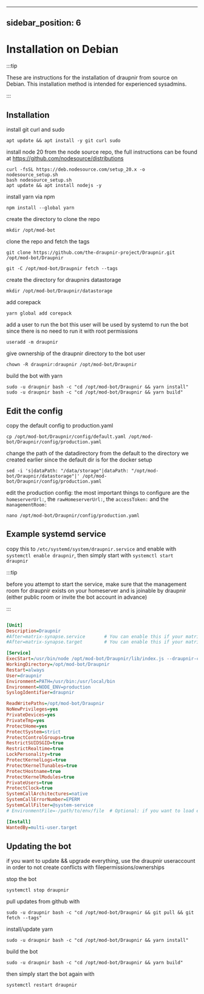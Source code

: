 <!-- cspell:ignore SUIDSGID, EPERM, tunables -->
---
sidebar_position: 6
---



# Installation on Debian

:::tip

These are instructions for the installation of draupnir from source on Debian.
This installation method is intended for experienced sysadmins.

:::

## Installation
install git curl and sudo
```shell
apt update && apt install -y git curl sudo
```
install node 20 from the node source repo, the full instructions can be found at https://github.com/nodesource/distributions
```shell
curl -fsSL https://deb.nodesource.com/setup_20.x -o nodesource_setup.sh
bash nodesource_setup.sh
apt update && apt install nodejs -y
```
install yarn via npm
```shell
npm install --global yarn
```
create the directory to clone the repo
```shell
mkdir /opt/mod-bot
```
clone the repo and fetch the tags
```shell
git clone https://github.com/the-draupnir-project/Draupnir.git /opt/mod-bot/Draupnir
```
```shell
git -C /opt/mod-bot/Draupnir fetch --tags
```
create the directory for draupnirs datastorage
```shell
mkdir /opt/mod-bot/Draupnir/datastorage
```
add corepack
```shell
yarn global add corepack
```
add a user to run the bot
this user will be used by systemd to run the bot since there is no need to run it with root permissions
```shell
useradd -m draupnir
```
give ownership of the draupnir directory to the bot user
```shell
chown -R draupnir:draupnir /opt/mod-bot/Draupnir
```
build the bot with yarn
```shell
sudo -u draupnir bash -c "cd /opt/mod-bot/Draupnir && yarn install"
sudo -u draupnir bash -c "cd /opt/mod-bot/Draupnir && yarn build"
```
## Edit the config
copy the default config to production.yaml
```shell
cp /opt/mod-bot/Draupnir/config/default.yaml /opt/mod-bot/Draupnir/config/production.yaml
```
change the path of the datadirectory from the default to the directory we created earlier since the default dir is for the docker setup
```shell
sed -i 's|dataPath: "/data/storage"|dataPath: "/opt/mod-bot/Draupnir/datastorage"|' /opt/mod-bot/Draupnir/config/production.yaml
```
edit the production config:
the most important things to configure are the `homeserverUrl:`, the `rawHomeserverUrl:`, the `accessToken:` and the `managementRoom:`
```shell
nano /opt/mod-bot/Draupnir/config/production.yaml
```

## Example systemd service
copy this to `/etc/systemd/system/draupnir.service` and enable with `systemctl enable draupnir`, then simply start with `systemctl start draupnir`

:::tip

before you attempt to start the service, make sure that the management room for draupnir exists on your homeserver and is joinable by draupnir (either public room or invite the bot account in advance)

:::

```ini

[Unit]
Description=Draupnir
#After=matrix-synapse.service       # You can enable this if your matrix server is synapse, otherwise you might want to change it to the service that starts your homeserver
#After=matrix-synapse.target        # You can enable this if your matrix server is synapse and you have installed workers via the official instructions

[Service]
ExecStart=/usr/bin/node /opt/mod-bot/Draupnir/lib/index.js --draupnir-config /opt/mod-bot/Draupnir/config/production.yaml
WorkingDirectory=/opt/mod-bot/Draupnir
Restart=always
User=draupnir
Environment=PATH=/usr/bin:/usr/local/bin
Environment=NODE_ENV=production
SyslogIdentifier=draupnir

ReadWritePaths=/opt/mod-bot/Draupnir
NoNewPrivileges=yes
PrivateDevices=yes
PrivateTmp=yes
ProtectHome=yes
ProtectSystem=strict
ProtectControlGroups=true
RestrictSUIDSGID=true
RestrictRealtime=true
LockPersonality=true
ProtectKernelLogs=true
ProtectKernelTunables=true
ProtectHostname=true
ProtectKernelModules=true
PrivateUsers=true
ProtectClock=true
SystemCallArchitectures=native
SystemCallErrorNumber=EPERM
SystemCallFilter=@system-service
# EnvironmentFile=-/path/to/env/file  # Optional: if you want to load environment variables from a file

[Install]
WantedBy=multi-user.target
```
## Updating the bot
if you want to update && upgrade everything, use the draupnir useraccount in order to not create conflicts with filepermissions/ownerships

stop the bot
```shell
systemctl stop draupnir
```
pull updates from github with
```shell
sudo -u draupnir bash -c "cd /opt/mod-bot/Draupnir && git pull && git fetch --tags"
```
install/update yarn
```shell
sudo -u draupnir bash -c "cd /opt/mod-bot/Draupnir && yarn install"
```
build the bot
```shell
sudo -u draupnir bash -c "cd /opt/mod-bot/Draupnir && yarn build"
```

then simply start the bot again with
```shell
systemctl restart draupnir
```
